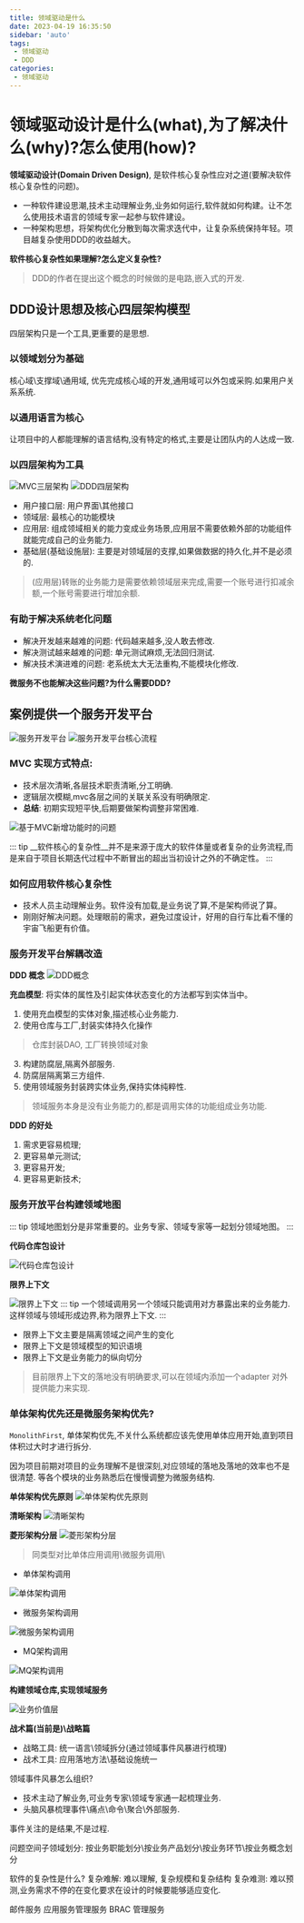 ```yaml
---
title: 领域驱动是什么
date: 2023-04-19 16:35:50
sidebar: 'auto'
tags:
 - 领域驱动
 - DDD
categories: 
 - 领域驱动
---
```


# 领域驱动设计是什么(what),为了解决什么(why)?怎么使用(how)?
__领域驱动设计(Domain Driven Design)__, 是软件核心复杂性应对之道(要解决软件核心复杂性的问题)。
* 一种软件建设思潮,技术主动理解业务,业务如何运行,软件就如何构建。让不怎么使用技术语言的领域专家一起参与软件建设。
* 一种架构思想，将架构优化分散到每次需求迭代中，让复杂系统保持年轻。项目越复杂使用DDD的收益越大。

__软件核心复杂性如果理解?怎么定义复杂性?__

> DDD的作者在提出这个概念的时候做的是电路,嵌入式的开发.



## DDD设计思想及核心四层架构模型
四层架构只是一个工具,更重要的是思想.


### 以领域划分为基础
核心域\支撑域\通用域, 优先完成核心域的开发,通用域可以外包或采购.如果用户关系系统.

### 以通用语言为核心
让项目中的人都能理解的语言结构,没有特定的格式,主要是让团队内的人达成一致.

### 以四层架构为工具

![MVC三层架构](/images/ddd/mvc.png)
![DDD四层架构](/images/ddd/ddd分层.png)

* 用户接口层: 用户界面\其他接口
* 领域层: 最核心的功能模块
* 应用层: 组成领域相关的能力变成业务场景,应用层不需要依赖外部的功能组件就能完成自己的业务能力.
* 基础层(基础设施层): 主要是对领域层的支撑,如果做数据的持久化,并不是必须的.


> (应用层)转账的业务能力是需要依赖领域层来完成,需要一个账号进行扣减余额,一个账号需要进行增加余额.



### 有助于解决系统老化问题
* 解决开发越来越难的问题: 代码越来越多,没人敢去修改.
* 解决测试越来越难的问题: 单元测试麻烦,无法回归测试.
* 解决技术演进难的问题: 老系统太大无法重构,不能模块化修改.

__微服务不也能解决这些问题?为什么需要DDD?__



## 案例提供一个服务开发平台
![服务开发平台](/images/ddd/case.png)
![服务开发平台核心流程](/images/ddd/caseflow.jpg)


### MVC 实现方式特点:
* 技术层次清晰,各层技术职责清晰,分工明确. 
* 逻辑层次模糊,mvc各层之间的关联关系没有明确限定.
* __总结__: 初期实现短平快,后期要做架构调整非常困难.


![基于MVC新增功能时的问题](/images/ddd/mvcproblem.jpg)


::: tip
__软件核心的复杂性__并不是来源于庞大的软件体量或者复杂的业务流程,而是来自于项目长期迭代过程中不断冒出的超出当初设计之外的不确定性。
:::


### 如何应用软件核心复杂性

* 技术人员主动理解业务。软件没有加载,是业务说了算,不是架构师说了算。
* 刚刚好解决问题。处理眼前的需求，避免过度设计，好用的自行车比看不懂的宇宙飞船更有价值。


### 服务开发平台解耦改造
__DDD 概念__
![DDD概念](/images/ddd/dddconcept.jpg)

__充血模型__: 将实体的属性及引起实体状态变化的方法都写到实体当中。

1. 使用充血模型的实体对象,描述核心业务能力.
2. 使用仓库与工厂,封装实体持久化操作
> 仓库封装DAO, 工厂转换领域对象
3. 构建防腐层,隔离外部服务.
4. 防腐层隔离第三方组件.
5. 使用领域服务封装跨实体业务,保持实体纯粹性.
> 领域服务本身是没有业务能力的,都是调用实体的功能组成业务功能.

__DDD 的好处__
1. 需求更容易梳理;
2. 更容易单元测试;
3. 更容易开发;
4. 更容易更新技术;


### 服务开放平台构建领域地图
::: tip
领域地图划分是非常重要的。业务专家、领域专家等一起划分领域地图。
:::

__代码仓库包设计__

![代码仓库包设计](/images/ddd/domain.jpg)


__限界上下文__

![限界上下文](/images/ddd/businessmodule.jpg)
::: tip
 一个领域调用另一个领域只能调用对方暴露出来的业务能力. 这样领域与领域形成边界,称为限界上下文.
:::

* 限界上下文主要是隔离领域之间产生的变化
* 限界上下文是领域模型的知识语境
* 限界上下文是业务能力的纵向切分

> 目前限界上下文的落地没有明确要求,可以在领域内添加一个adapter 对外提供能力来实现.

### 单体架构优先还是微服务架构优先?

`MonolithFirst`, 单体架构优先,不关什么系统都应该先使用单体应用开始,直到项目体积过大时才进行拆分.

因为项目前期对项目的业务理解不是很深刻,对应领域的落地及落地的效率也不是很清楚. 等各个模块的业务熟悉后在慢慢调整为微服务结构.

__单体架构优先原则__
![单体架构优先原则](/images/ddd/monolith.jpg)



__清晰架构__
![清晰架构](/images/ddd/dddDesign.jpg)


__菱形架构分层__
![菱形架构分层](/images/ddd/jiagoufenceng.jpg)


> 同类型对比单体应用调用\微服务调用\


* 单体架构调用

![单体架构调用](/images/ddd/single.jpg)

* 微服务架构调用

![微服务架构调用](/images/ddd/microservice.jpg)

* MQ架构调用

![MQ架构调用](/images/ddd/mq.jpg)


__构建领域仓库,实现领域服务__

![业务价值层](/images/ddd/businessValue.jpg)


__战术篇(当前是)\战略篇__
* 战略工具: 统一语言\领域拆分(通过领域事件风暴进行梳理)
* 战术工具: 应用落地方法\基础设施统一


领域事件风暴怎么组织?
* 技术主动了解业务,可业务专家\领域专家通一起梳理业务.
* 头脑风暴梳理事件\痛点\命令\聚合\外部服务.


事件关注的是结果,不是过程.


问题空间子领域划分: 按业务职能划分\按业务产品划分\按业务环节\按业务概念划分


软件的复杂性是什么?
复杂难解: 难以理解, 复杂规模和复杂结构
复杂难测: 难以预测,业务需求不停的在变化要求在设计的时候要能够适应变化.



邮件服务
应用服务管理服务
BRAC 管理服务





































